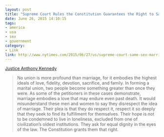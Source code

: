 ```yaml
---
layout: post
title: "Supreme Court Rules the Constitution Guarantees the Right to Same-Sex Marriage"
date: June 26, 2015 14:10:15
tags:
- america
- usa
- sex
- government
category:
- Link
link: http://www.nytimes.com/2015/06/27/us/supreme-court-same-sex-marriage.html
---
```


[Justice Anthony Kennedy](http://www.supremecourt.gov/opinions/14pdf/14-556_3204.pdf)

> No union is more profound than marriage, for it embodies the highest ideals of love, fidelity, devotion, sacrifice, and family. In forming a marital union, two people become something greater than once they were. As some of the petitioners in these cases demonstrate, marriage embodies a love that may endure even past death. It would misunderstand these men and women to say they disrespect the idea of marriage. Their plea is that they do respect it, respect it so deeply that they seek to find its fulfillment for themselves. Their hope is not to be condemned to live in loneliness, excluded from one of civilization’s oldest institutions. They ask for equal dignity in the eyes of the law. The Constitution grants them that right. 